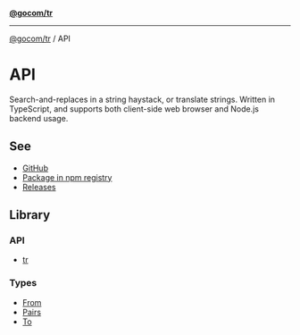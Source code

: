 [**@gocom/tr**](../README.md)

***

[@gocom/tr](../README.md) / API

# API

Search-and-replaces in a string haystack, or translate strings. Written in TypeScript, and supports both client-side
web browser and Node.js backend usage.

## See

 - [GitHub](https://github.com/gocom/tr)
 - [Package in npm registry](https://www.npmjs.com/package/@gocom/tr)
 - [Releases](https://github.com/gocom/tr/releases)

## Library

### API

- [tr](../API/API.tr.md)

### Types

- [From](../Types/API.From.md)
- [Pairs](../Types/API.Pairs.md)
- [To](../Types/API.To.md)

